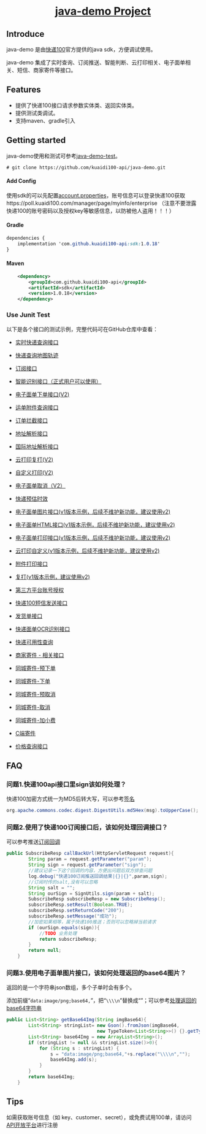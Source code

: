 <h1 align="center"><a href="https://github.com/kuaidi100-api/kuadi100-api/" target="_blank">java-demo Project</a></h1>

## Introduce

java-demo 是由[快递100](https://api.kuaidi100.com/home)官方提供的java sdk，方便调试使用。

java-demo 集成了实时查询、订阅推送、智能判断、云打印相关、电子面单相关、短信、商家寄件等接口。

## Features

- 提供了快递100接口请求参数实体类、返回实体类。
- 提供测试类调试。
- 支持maven、gradle引入

## Getting started

java-demo使用和测试可参考[java-demo-test](https://github.com/kuaidi100-api/kuadi100-api/blob/master/src/test/java/BaseServiceTest.java)。

```
# git clone https://github.com/kuaidi100-api/java-demo.git
```

#### Add Config

使用sdk的可以先配置[account.properties](https://github.com/kuaidi100-api/kuadi100-api/blob/master/src/main/resources/account.properties)，账号信息可以登录快递100获取https://poll.kuaidi100.com/manager/page/myinfo/enterprise （注意不要泄露快递100的账号密码以及授权key等敏感信息，以防被他人盗用！！！）

#### Gradle

```css
dependencies {
	implementation 'com.github.kuaidi100-api:sdk:1.0.18'
}
```

#### Maven

```xml
    <dependency>
        <groupId>com.github.kuaidi100-api</groupId>
        <artifactId>sdk</artifactId>
        <version>1.0.18</version>
    </dependency>
```

### Use Junit Test

以下是各个接口的测试示例，完整代码可在GitHub仓库中查看：

- [实时快递查询接口](https://github.com/kuaidi100-api/java-demo/blob/master/src/test/java/BaseServiceTest.java#L54)

- [快递查询地图轨迹](https://github.com/kuaidi100-api/java-demo/blob/master/src/test/java/BaseServiceTest.java#L75)

- [订阅接口](https://github.com/kuaidi100-api/java-demo/blob/master/src/test/java/BaseServiceTest.java#L102)

- [智能识别接口（正式用户可以使用）](https://github.com/kuaidi100-api/java-demo/blob/master/src/test/java/BaseServiceTest.java#L125)

- [电子面单下单接口(V2)](https://github.com/kuaidi100-api/java-demo/blob/master/src/test/java/BaseServiceTest.java#L140)

- [运单附件查询接口](https://github.com/kuaidi100-api/java-demo/blob/master/src/test/java/BaseServiceTest.java#L184)

- [订单拦截接口](https://github.com/kuaidi100-api/java-demo/blob/master/src/test/java/BaseServiceTest.java#L211)

- [地址解析接口](https://github.com/kuaidi100-api/java-demo/blob/master/src/test/java/BaseServiceTest.java#L249)

- [国际地址解析接口](https://github.com/kuaidi100-api/java-demo/blob/master/src/test/java/BaseServiceTest.java#L275)

- [云打印复打(V2)](https://github.com/kuaidi100-api/java-demo/blob/master/src/test/java/BaseServiceTest.java#L298)

- [自定义打印(V2)](https://github.com/kuaidi100-api/java-demo/blob/master/src/test/java/BaseServiceTest.java#L323)

- [电子面单取消（V2）](https://github.com/kuaidi100-api/java-demo/blob/master/src/test/java/BaseServiceTest.java#L352)

- [快递预估时效](https://github.com/kuaidi100-api/java-demo/blob/master/src/test/java/BaseServiceTest.java#L385)

- [电子面单图片接口(v1版本示例，后续不维护新功能，建议使用v2)](https://github.com/kuaidi100-api/java-demo/blob/master/src/test/java/BaseServiceTest.java#L412)

- [电子面单HTML接口(v1版本示例，后续不维护新功能，建议使用v2)](https://github.com/kuaidi100-api/java-demo/blob/master/src/test/java/BaseServiceTest.java#L444)

- [电子面单打印接口(v1版本示例，后续不维护新功能，建议使用v2)](https://github.com/kuaidi100-api/java-demo/blob/master/src/test/java/BaseServiceTest.java#L483)

- [云打印自定义(v1版本示例，后续不维护新功能，建议使用v2)](https://github.com/kuaidi100-api/java-demo/blob/master/src/test/java/BaseServiceTest.java#L520)

- [附件打印接口](https://github.com/kuaidi100-api/java-demo/blob/master/src/test/java/BaseServiceTest.java#L544)

- [复打(v1版本示例，建议使用v2)](https://github.com/kuaidi100-api/java-demo/blob/master/src/test/java/BaseServiceTest.java#L568)

- [第三方平台账号授权](https://github.com/kuaidi100-api/java-demo/blob/master/src/test/java/BaseServiceTest.java#L590)

- [快递100短信发送接口](https://github.com/kuaidi100-api/java-demo/blob/master/src/test/java/BaseServiceTest.java#L613)

- [发货单接口](https://github.com/kuaidi100-api/java-demo/blob/master/src/test/java/BaseServiceTest.java#L693)

- [快递面单OCR识别接口](https://github.com/kuaidi100-api/java-demo/blob/master/src/test/java/BaseServiceTest.java#L722)

- [快递可用性查询](https://github.com/kuaidi100-api/java-demo/blob/master/src/test/java/BaseServiceTest.java#L744)

- [商家寄件 - 相关接口](https://github.com/kuaidi100-api/java-demo/blob/master/src/test/java/BOrderOfficialTest.java)
- [同城寄件-预下单](https://github.com/kuaidi100-api/java-demo/blob/master/src/test/java/BaseServiceTest.java#L777)

- [同城寄件-下单](https://github.com/kuaidi100-api/java-demo/blob/master/src/test/java/BaseServiceTest.java#L831)

- [同城寄件-预取消](https://github.com/kuaidi100-api/java-demo/blob/master/src/test/java/BaseServiceTest.java#L887)

- [同城寄件-取消](https://github.com/kuaidi100-api/java-demo/blob/master/src/test/java/BaseServiceTest.java#L915)

- [同城寄件-加小费](https://github.com/kuaidi100-api/java-demo/blob/master/src/test/java/BaseServiceTest.java#L943)
- [C端寄件](https://github.com/kuaidi100-api/java-demo/blob/master/src/test/java/COrderTest.java)

- [价格查询接口](https://github.com/kuaidi100-api/java-demo/blob/master/src/test/java/BaseServiceTest.java#L971)

## FAQ

### 问题1.快递100api接口里sign该如何处理？

快递100加密方式统一为MD5后转大写，可以参考[签名](https://github.com/kuaidi100-api/kuadi100-api/blob/master/src/main/java/com/kuaidi100/sdk/utils/SignUtils.java)

```java
org.apache.commons.codec.digest.DigestUtils.md5Hex(msg).toUpperCase();
```

### 问题2.使用了快递100订阅接口后，该如何处理回调接口？

可以参考推送[订阅回调](https://github.com/kuaidi100-api/kuadi100-api/blob/master/src/main/java/com/kuaidi100/sdk/api/Subscribe.java#L56)

```java
public SubscribeResp callBackUrl(HttpServletRequest request){
        String param = request.getParameter("param");
        String sign = request.getParameter("sign");
        //建议记录一下这个回调的内容，方便出问题后双方排查问题
        log.debug("快递100订阅推送回调结果|{}|{}",param,sign);
        //订阅时传的salt,没有可以忽略
        String salt = "";
        String ourSign = SignUtils.sign(param + salt);
        SubscribeResp subscribeResp = new SubscribeResp();
        subscribeResp.setResult(Boolean.TRUE);
        subscribeResp.setReturnCode("200");
        subscribeResp.setMessage("成功");
        //加密如果相等，属于快递100推送；否则可以忽略掉当前请求
        if (ourSign.equals(sign)){
            //TODO 业务处理
            return subscribeResp;
        }
        return null;
    }
```

### 问题3.使用电子面单图片接口，该如何处理返回的base64图片？

返回的是一个字符串json数组，多个子单时会有多个。

添加前缀“`data:image/png;base64,`”，把“`\\\\n`”替换成“”；可以参考[处理返回的base64字符串](https://github.com/kuaidi100-api/kuadi100-api/blob/master/src/main/java/com/kuaidi100/sdk/api/PrintImg.java#L47)

```java
public List<String> getBase64Img(String imgBase64){
        List<String> stringList= new Gson().fromJson(imgBase64,
                                 new TypeToken<List<String>>() {}.getType());
        List<String> base64Img = new ArrayList<String>();
        if (stringList != null && stringList.size()>0){
            for (String s : stringList) {
                s = "data:image/png;base64,"+s.replace("\\\\n","");
                base64Img.add(s);
            }
        }
        return base64Img;
    }
```

## Tips
如需获取账号信息（如 key、customer、secret），或免费试用100单，请访问[API开放平台](https://api.kuaidi100.com/register/diff/)进行注册

